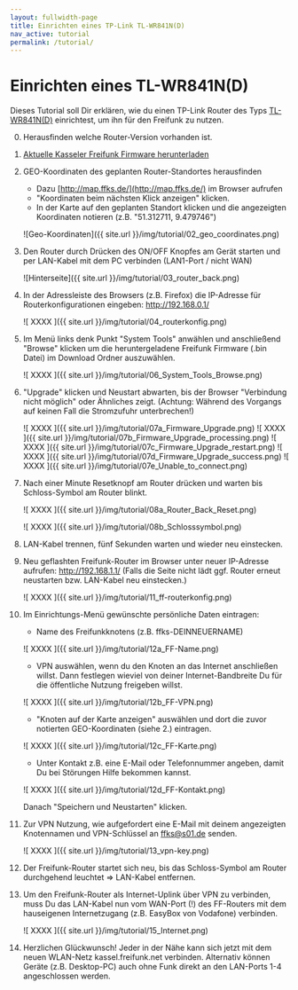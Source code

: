 ```yaml
---
layout: fullwidth-page
title: Einrichten eines TP-Link TL-WR841N(D)
nav_active: tutorial
permalink: /tutorial/
---
```


# Einrichten eines TL-WR841N(D)

Dieses Tutorial soll Dir erklären, wie du einen TP-Link Router des Typs [TL-WR841N(D)](http://www.tp-link.de/products/details/?model=TL-WR841N) einrichtest, um ihn für den Freifunk zu nutzen.

 0. Herausfinden welche Router-Version vorhanden ist.
 1. [Aktuelle Kasseler Freifunk Firmware herunterladen](http://dl.ffks.de/images/stable/factory/gluon-ffks-2015.02.07.11-tp-link-tl-wr841n-nd-v9.bin)
 
 2. GEO-Koordinaten des geplanten Router-Standortes herausfinden
    * Dazu [http://map.ffks.de/](http://map.ffks.de/) im Browser aufrufen
    * "Koordinaten beim nächsten Klick anzeigen" klicken.
    * In der Karte auf den geplanten Standort klicken und die angezeigten Koordinaten notieren (z.B. "51.312711, 9.479746")
 
	![Geo-Koordinaten]({{ site.url }}/img/tutorial/02_geo_coordinates.png)
 
 3. Den Router durch Drücken des ON/OFF Knopfes am Gerät starten und per LAN-Kabel mit dem PC verbinden (LAN1-Port / nicht WAN)
 
	![Hinterseite]({{ site.url }}/img/tutorial/03_router_back.png)
 
 4. In der Adressleiste des Browsers (z.B. Firefox) die IP-Adresse für Routerkonfigurationen eingeben: http://192.168.0.1/
 
    ![ XXXX ]({{ site.url }}/img/tutorial/04_routerkonfig.png)
 7. Im Menü links denk Punkt "System Tools" anwählen und anschließend "Browse" klicken um die heruntergeladene Freifunk Firmware (.bin Datei) im Download Ordner auszuwählen.
 
    ![ XXXX ]({{ site.url }}/img/tutorial/06_System_Tools_Browse.png)
 
 8. "Upgrade" klicken und Neustart abwarten, bis der Browser "Verbindung nicht möglich" oder Ähnliches zeigt.
    (Achtung: Während des Vorgangs auf keinen Fall die Stromzufuhr unterbrechen!)
 
 
    ![ XXXX ]({{ site.url }}/img/tutorial/07a_Firmware_Upgrade.png)
    ![ XXXX ]({{ site.url }}/img/tutorial/07b_Firmware_Upgrade_processing.png)
    ![ XXXX ]({{ site.url }}/img/tutorial/07c_Firmware_Upgrade_restart.png)
    ![ XXXX ]({{ site.url }}/img/tutorial/07d_Firmware_Upgrade_success.png)
    ![ XXXX ]({{ site.url }}/img/tutorial/07e_Unable_to_connect.png)
 
 8. Nach einer Minute Resetknopf am Router drücken und warten bis Schloss-Symbol am Router blinkt.
 
    ![ XXXX ]({{ site.url }}/img/tutorial/08a_Router_Back_Reset.png)
 
    ![ XXXX ]({{ site.url }}/img/tutorial/08b_Schlosssymbol.png)
 
 
10. LAN-Kabel trennen, fünf Sekunden warten und wieder neu einstecken.


11. Neu geflashten Freifunk-Router im Browser unter neuer IP-Adresse aufrufen: http://192.168.1.1/ (Falls die Seite nicht lädt ggf. Router erneut neustarten bzw. LAN-Kabel neu einstecken.)

    ![ XXXX ]({{ site.url }}/img/tutorial/11_ff-routerkonfig.png)

12. Im Einrichtungs-Menü gewünschte persönliche Daten eintragen:

    - Name des Freifunkknotens (z.B. ffks-DEINNEUERNAME)


    ![ XXXX ]({{ site.url }}/img/tutorial/12a_FF-Name.png)

    - VPN auswählen, wenn du den Knoten an das Internet anschließen willst. Dann festlegen wieviel von deiner Internet-Bandbreite Du für die öffentliche Nutzung freigeben willst.

    ![ XXXX ]({{ site.url }}/img/tutorial/12b_FF-VPN.png)


    - "Knoten auf der Karte anzeigen" auswählen und dort die zuvor notierten GEO-Koordinaten (siehe 2.) eintragen.


    ![ XXXX ]({{ site.url }}/img/tutorial/12c_FF-Karte.png)

    - Unter Kontakt z.B. eine E-Mail oder Telefonnummer angeben, damit Du bei Störungen Hilfe bekommen kannst.

    ![ XXXX ]({{ site.url }}/img/tutorial/12d_FF-Kontakt.png)


    Danach "Speichern und Neustarten" klicken.


13. Zur VPN Nutzung, wie aufgefordert eine E-Mail mit deinem angezeigten Knotennamen und VPN-Schlüssel an ffks@s01.de senden.

    ![ XXXX ]({{ site.url }}/img/tutorial/13_vpn-key.png)

14. Der Freifunk-Router startet sich neu, bis das Schloss-Symbol am Router durchgehend leuchtet => LAN-Kabel entfernen.


15. Um den Freifunk-Router als Internet-Uplink über VPN zu verbinden, muss Du das LAN-Kabel nun vom WAN-Port (!) des FF-Routers mit dem hauseigenen Internetzugang (z.B. EasyBox von Vodafone) verbinden.

    ![ XXXX ]({{ site.url }}/img/tutorial/15_Internet.png)

16. Herzlichen Glückwunsch! Jeder in der Nähe kann sich jetzt mit dem neuen WLAN-Netz kassel.freifunk.net verbinden. Alternativ können Geräte (z.B. Desktop-PC) auch ohne Funk direkt an den LAN-Ports 1-4 angeschlossen werden.


